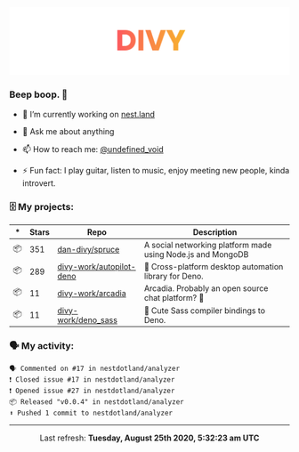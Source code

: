 
![](https://github.com/divy-work/divy-work/raw/master/assets/divy.png)

### Beep boop. 👋

- 🔭 I’m currently working on [nest.land](https://github.com/nestdotland/nest.land)

- 💬 Ask me about anything

- 📫 How to reach me: [@undefined_void](https://instagram.com/divy.exe)

- ⚡ Fun fact: I play guitar, listen to music, enjoy meeting new people, kinda introvert.

### 🗄 My projects:

|*|Stars|Repo|Description|
|---|---|---|---|
| 📦 | 351 | [dan-divy/spruce](https://github.com/dan-divy/spruce) | A social networking platform made using Node.js and MongoDB |
| 📦 | 289 | [divy-work/autopilot-deno](https://github.com/divy-work/autopilot-deno) | :rocket: Cross-platform desktop automation library for Deno. |
| 📦 | 11 | [divy-work/arcadia](https://github.com/divy-work/arcadia) | Arcadia. Probably an open source chat platform? :rocket: |
| 📦 | 11 | [divy-work/deno_sass](https://github.com/divy-work/deno_sass) | :rocket: Cute Sass compiler bindings to Deno. |

### 🗣 My activity:

```
🗣 Commented on #17 in nestdotland/analyzer
❗️ Closed issue #17 in nestdotland/analyzer
❗️ Opened issue #27 in nestdotland/analyzer
📦 Released "v0.0.4" in nestdotland/analyzer
⬆️ Pushed 1 commit to nestdotland/analyzer
```

------------
<p align="center">Last refresh: <b>Tuesday, August 25th 2020, 5:32:23 am UTC</b></p>
